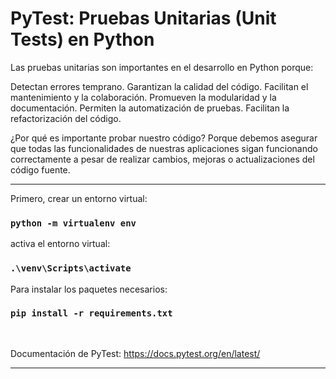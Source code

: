 # PyTest: Pruebas Unitarias (Unit Tests) en Python 

Las pruebas unitarias son importantes en el desarrollo en Python porque:

Detectan errores temprano. 
Garantizan la calidad del código. 
Facilitan el mantenimiento y la colaboración.
Promueven la modularidad y la documentación. 
Permiten la automatización de pruebas.
Facilitan la refactorización del código.

¿Por qué es importante probar nuestro código? Porque debemos asegurar que todas las funcionalidades de nuestras aplicaciones sigan funcionando correctamente a pesar de realizar cambios, mejoras o actualizaciones del código fuente.

<hr/>

Primero, crear un entorno virtual:
### `python -m virtualenv env`

activa el entorno virtual:
### `.\venv\Scripts\activate`

Para instalar los paquetes necesarios:
### `pip install -r requirements.txt`

<br/>

Documentación de PyTest: https://docs.pytest.org/en/latest/

<hr/>
